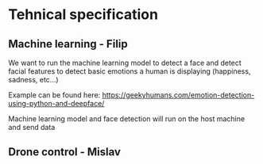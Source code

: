 # Tehnical specification

## Machine learning - Filip

We want to run the machine learning model to detect a face and detect facial features to detect basic emotions a human is displaying (happiness, sadness, etc...)

Example can be found here: https://geekyhumans.com/emotion-detection-using-python-and-deepface/

Machine learning model and face detection will run on the host machine and send data 

## Drone control - Mislav


